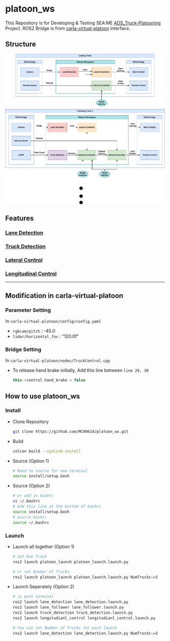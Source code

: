 # platoon_ws
This Repository is for Developing & Testing SEA:ME [ADS_Truck-Platooning](https://github.com/SEA-ME/ADS_Truck-Platooning) Project.
ROS2 Bridge is from [carla-virtual-platoon](https://github.com/AveesLab/carla-virtual-platoon) Interface.

## Structure
![Structure](platoon.drawio.png)

## Features
### [Lane Detection](src/lane_detection/README.md)
### [Truck Detection](src/truck_detection/README.md)
### [Lateral Control](src/lateral_control/README.md)
### [Longitudinal Control](src/longitudianl_control/README.md)

---

## Modification in carla-virtual-platoon

### Parameter Setting
In `carla-virtual-platoon/config/config.yaml`
- `rgbcam/pitch` : -45.0
- `lidar/horizontal_fov` : "120.0f"


### Bridge Setting
In `carla-virtual-platoon/nodes/TruckControl.cpp`

- To release hand brake initially, Add this line between `line 29, 30`
    ```cpp
    this->control.hand_brake = false
    ```

## How to use platoon_ws

### Install
- Clone Repository
    ```bash
    git clone https://github.com/MC00614/platoon_ws.git
    ```
- Build
    ```bash
    colcon build --symlink-install
    ```
- Source (Option 1)
    ```bash
    # Need to source for new terminal
    source install/setup.bash
    ```
- Source (Option 2)
    ```bash
    # or add in bashrc
    vi ~/.bashrc
    # Add this line at the bottom of bashrc
    source install/setup.bash
    # Source bashrc
    source ~/.bashrc
    ```


### Launch
- Launch all together (Option 1)
    ```bash
    # Set One Truck
    ros2 launch platoon_launch platoon_launch.launch.py
    ```
    ```bash
    # or set Number of Trucks
    ros2 launch platoon_launch platoon_launch.launch.py NumTrucks:=3
    ```

- Launch Seperately (Option 2)
    ```bash
    # in each terminal
    ros2 launch lane_detection lane_detection.launch.py
    ros2 launch lane_follower lane_follower.launch.py
    ros2 launch truck_detection truck_detection.launch.py
    ros2 launch longitudianl_control longitudianl_control.launch.py
    ```
    ```bash
    # You can set Number of Trucks for each launch
    ros2 launch lane_detection lane_detection.launch.py NumTrucks:=3
    ```
